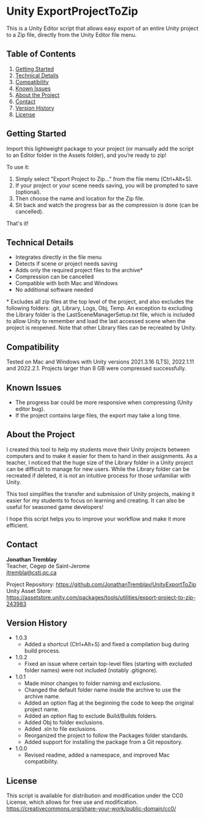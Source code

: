 # Unity ExportProjectToZip

This is a Unity Editor script that allows easy export of an entire Unity project to a Zip file, directly from the Unity Editor file menu.

## Table of Contents

1. [Getting Started](#getting-started)
2. [Technical Details](#technical-details)
3. [Compatibility](#compatibility)
4. [Known Issues](#known-issues)
5. [About the Project](#about-the-project)
6. [Contact](#contact)
7. [Version History](#version-history)
7. [License](#license)

## Getting Started

Import this lightweight package to your project (or manually add the script to an Editor folder in the Assets folder), and you’re ready to zip!

To use it:
1. Simply select "Export Project to Zip..." from the file menu (Ctrl+Alt+S). 
2. If your project or your scene needs saving, you will be prompted to save (optional).
3. Then choose the name and location for the Zip file. 
4. Sit back and watch the progress bar as the compression is done (can be cancelled).

That's it!

## Technical Details

* Integrates directly in the file menu
* Detects if scene or project needs saving
* Adds only the required project files to the archive\*
* Compression can be cancelled
* Compatible with both Mac and Windows
* No additional software needed

\* Excludes all zip files at the top level of the project, and also excludes the following folders: .git, Library, Logs, Obj, Temp. An exception to excluding the Library folder is the LastSceneManagerSetup.txt file, which is included to allow Unity to remember and load the last accessed scene when the project is reopened. Note that other Library files can be recreated by Unity.

## Compatibility

Tested on Mac and Windows with Unity versions 2021.3.16 (LTS), 2022.1.11 and 2022.2.1.
Projects larger than 8 GB were compressed successfully.

## Known Issues

* The progress bar could be more responsive when compressing (Unity editor bug).
* If the project contains large files, the export may take a long time.

## About the Project

I created this tool to help my students move their Unity projects between computers and to make it easier for them to hand in their assignments. As a teacher, I noticed that the huge size of the Library folder in a Unity project can be difficult to manage for new users. While the Library folder can be recreated if deleted, it is not an intuitive process for those unfamiliar with Unity. 

This tool simplifies the transfer and submission of Unity projects, making it easier for my students to focus on learning and creating. It can also be useful for seasoned game developers!

I hope this script helps you to improve your workflow and make it more efficient.

## Contact

**Jonathan Tremblay**  
Teacher, Cegep de Saint-Jerome  
jtrembla@cstj.qc.ca

Project Repository: https://github.com/JonathanTremblay/UnityExportToZip  
Unity Asset Store: https://assetstore.unity.com/packages/tools/utilities/export-project-to-zip-243983

## Version History

* 1.0.3
    * Added a shortcut (Ctrl+Alt+S) and fixed a compilation bug during build process.
* 1.0.2
    * Fixed an issue where certain top-level files (starting with excluded folder names) were not included (notably .gitignore).
* 1.0.1
    * Made minor changes to folder naming and exclusions.
    * Changed the default folder name inside the archive to use the archive name.
	* Added an option flag at the beginning the code to keep the original project name. 
	* Added an option flag to exclude Build/Builds folders. 
	* Added Obj to folder exclusions.
	* Added .sln to file exclusions.
	* Reorganized the project to follow the Packages folder standards.
	* Added support for installing the package from a Git repository.
* 1.0.0
    * Revised readme, added a namespace, and improved Mac compatibility.

## License

This script is available for distribution and modification under the CC0 License, which allows for free use and modification.  
https://creativecommons.org/share-your-work/public-domain/cc0/